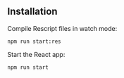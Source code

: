 ## Installation
Compile Rescript files in watch mode:
```shell
npm run start:res
```

Start the React app:
```shell
npm run start
```